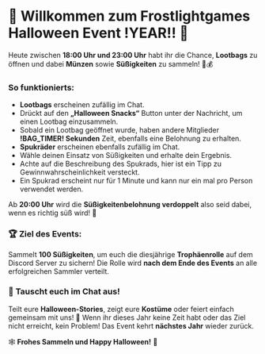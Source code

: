 # 🎃 Willkommen zum **Frostlightgames Halloween Event !YEAR!!** 👻
Heute zwischen **18:00 Uhr und 23:00 Uhr** habt ihr die Chance, **Lootbags** zu öffnen und dabei **Münzen** sowie **Süßigkeiten** zu sammeln! 🍬💰
### So funktionierts:
* **Lootbags** erscheinen zufällig im Chat.
* Drückt auf den **„Halloween Snacks“** Button unter der Nachricht, um einen Lootbag einzusammeln.
* Sobald ein Lootbag geöffnet wurde, haben andere Mitglieder **!BAG_TIMER! Sekunden** Zeit, ebenfalls eine Belohnung zu erhalten.
* **Spukräder** erscheinen ebenfalls zufällig im Chat.
* Wähle deinen Einsatz von Süßigkeiten und erhalte dein Ergebnis.
* Achte auf die Beschreibung des Spukrads, hier ist ein Tipp zu Gewinnwahrscheinlichkeit versteckt.
* Ein Spukrad erscheint nur für 1 Minute und kann nur ein mal pro Person verwendet werden.

Ab **20:00 Uhr** wird die **Süßigkeitenbelohnung verdoppelt** also seid dabei, wenn es richtig süß wird! 🍭
### 🏆 Ziel des Events:
Sammelt **100 Süßigkeiten**, um euch die diesjährige **Trophäenrolle** auf dem Discord Server zu sichern!
Die Rolle wird **nach dem Ende des Events** an alle erfolgreichen Sammler verteilt.
### 💬 **Tauscht euch im Chat aus!**
Teilt eure **Halloween-Stories**, zeigt eure **Kostüme** oder feiert einfach gemeinsam mit uns! 🎉
Wenn ihr dieses Jahr keine Zeit habt oder das Ziel nicht erreicht, kein Problem! Das Event kehrt **nächstes Jahr** wieder zurück.

🕸️ **Frohes Sammeln und Happy Halloween!** 🎃
